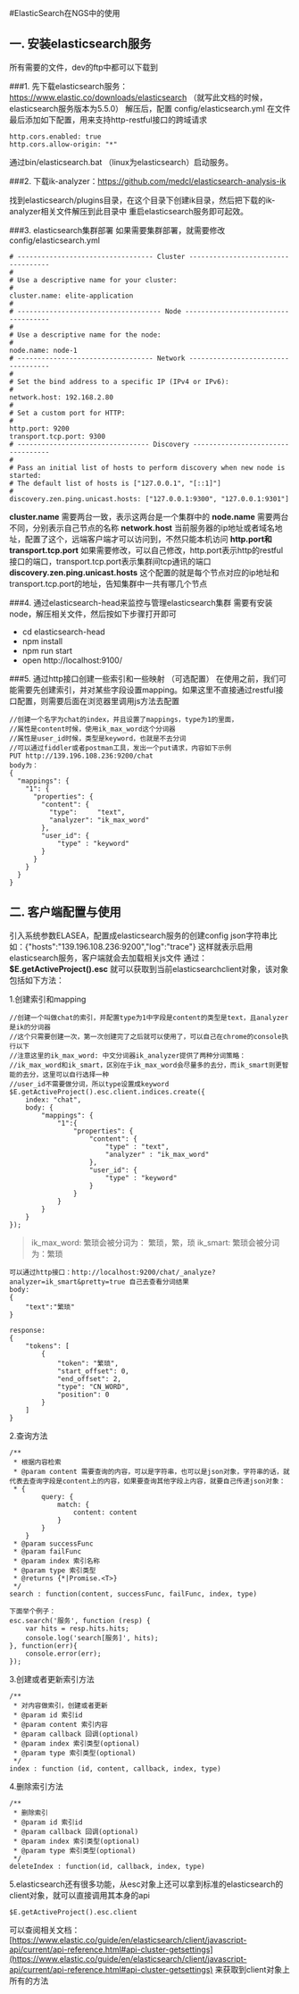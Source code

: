 #ElasticSearch在NGS中的使用

## 一. 安装elasticsearch服务
所有需要的文件，dev的ftp中都可以下载到

###1. 先下载elasticsearch服务：https://www.elastic.co/downloads/elasticsearch （就写此文档的时候，elasticsearch服务版本为5.5.0）
解压后，配置 config/elasticsearch.yml
在文件最后添加如下配置，用来支持http-restful接口的跨域请求

	http.cors.enabled: true
	http.cors.allow-origin: "*"

通过bin/elasticsearch.bat （linux为elasticsearch）启动服务。



###2. 下载ik-analyzer：https://github.com/medcl/elasticsearch-analysis-ik

找到elasticsearch/plugins目录，在这个目录下创建ik目录，然后把下载的ik-analyzer相关文件解压到此目录中
重启elasticsearch服务即可起效。

###3. elasticsearch集群部署
如果需要集群部署，就需要修改 config/elasticsearch.yml

	# ---------------------------------- Cluster -----------------------------------
	#
	# Use a descriptive name for your cluster:
	#
	cluster.name: elite-application
	#
	# ------------------------------------ Node ------------------------------------
	#
	# Use a descriptive name for the node:
	#
	node.name: node-1
	# ---------------------------------- Network -----------------------------------
	#
	# Set the bind address to a specific IP (IPv4 or IPv6):
	#
	network.host: 192.168.2.80
	#
	# Set a custom port for HTTP:
	#
	http.port: 9200
	transport.tcp.port: 9300
	# --------------------------------- Discovery ----------------------------------
	#
	# Pass an initial list of hosts to perform discovery when new node is started:
	# The default list of hosts is ["127.0.0.1", "[::1]"]
	#
	discovery.zen.ping.unicast.hosts: ["127.0.0.1:9300", "127.0.0.1:9301"]

**cluster.name** 需要两台一致，表示这两台是一个集群中的
**node.name** 需要两台不同，分别表示自己节点的名称
**network.host** 当前服务器的ip地址或者域名地址，配置了这个，远端客户端才可以访问到，不然只能本机访问
**http.port和transport.tcp.port** 如果需要修改，可以自己修改，http.port表示http的restful接口的端口，transport.tcp.port表示集群间tcp通讯的端口
**discovery.zen.ping.unicast.hosts** 这个配置的就是每个节点对应的ip地址和transport.tcp.port的地址，告知集群中一共有哪几个节点

###4. 通过elasticsearch-head来监控与管理elasticsearch集群
需要有安装node，解压相关文件，然后按如下步骤打开即可
- cd elasticsearch-head
- npm install
- npm run start
- open http://localhost:9100/

###5. 通过http接口创建一些索引和一些映射 （可选配置）
在使用之前，我们可能需要先创建索引，并对某些字段设置mapping。如果这里不直接通过restful接口配置，则需要后面在浏览器里调用js方法去配置

	//创建一个名字为chat的index，并且设置了mappings，type为1的里面，
	//属性是content时候，使用ik_max_word这个分词器
	//属性是user_id时候，类型是keyword，也就是不去分词
	//可以通过fiddler或者postman工具，发出一个put请求，内容如下示例
	PUT http://139.196.108.236:9200/chat
	body为：
	{
	  "mappings": {
	    "1": {
	      "properties": {
	        "content": {
	          "type":     "text",
	          "analyzer": "ik_max_word"
	        },
			"user_id": {
				"type" : "keyword"
			}
	      }
	    }
	  }
	}


## 二. 客户端配置与使用 

引入系统参数ELASEA，配置成elasticsearch服务的创建config json字符串比如：{"hosts":"139.196.108.236:9200","log":"trace"}
这样就表示启用elasticsearch服务，客户端就会去加载相关js文件
通过：**$E.getActiveProject().esc** 就可以获取到当前elasticsearchclient对象，该对象包括如下方法：

1.创建索引和mapping

	//创建一个叫做chat的索引，并配置type为1中字段是content的类型是text，且analyzer是ik的分词器
	//这个只需要创建一次，第一次创建完了之后就可以使用了，可以自己在chrome的console执行以下
	//注意这里的ik_max_word: 中文分词器ik_analyzer提供了两种分词策略： 
	//ik_max_word和ik_smart，区别在于ik_max_word会尽量多的去分，而ik_smart则更智能的去分，这里可以自行选择一种
	//user_id不需要做分词，所以type设置成keyword
	$E.getActiveProject().esc.client.indices.create({
		index: "chat",
		body: {
			"mappings": {
				"1":{
					"properties": {
						"content": {
							"type" : "text", 
							"analyzer" : "ik_max_word" 
						},
						"user_id": {
							"type" : "keyword"
						}
					}
				}
			}
		}
	});

> ik_max_word: 繁琐会被分词为： 繁琐，繁，琐
> ik_smart: 繁琐会被分词为：繁琐

	可以通过http接口：http://localhost:9200/chat/_analyze?analyzer=ik_smart&pretty=true 自己去查看分词结果
	body:
	{
		"text":"繁琐"
	}

	response:
	{
	    "tokens": [
	        {
	            "token": "繁琐",
	            "start_offset": 0,
	            "end_offset": 2,
	            "type": "CN_WORD",
	            "position": 0
	        }
	    ]
	}


2.查询方法

	/**
	 * 根据内容检索
	 * @param content 需要查询的内容，可以是字符串，也可以是json对象，字符串的话，就代表去查询字段是content上的内容，如果要查询其他字段上内容，就要自己传递json对象：
	 * {
			query: {
				match: {
					content: content
				}
			}
		}
	 * @param successFunc
	 * @param failFunc
	 * @param index 索引名称
	 * @param type 索引类型
	 * @returns {*|Promise.<T>}
	 */
	search : function(content, successFunc, failFunc, index, type)

	下面举个例子：
	esc.search('服务', function (resp) {
        var hits = resp.hits.hits;
        console.log('search[服务]', hits);
    }, function(err){
        console.error(err);
    });



3.创建或者更新索引方法

	/**
	 * 对内容做索引，创建或者更新
	 * @param id 索引id
	 * @param content 索引内容
	 * @param callback 回调(optional)
	 * @param index 索引类型(optional)
	 * @param type 索引类型(optional)
	 */
	index : function (id, content, callback, index, type)

4.删除索引方法

	/**
	 * 删除索引
	 * @param id 索引id
	 * @param callback 回调(optional)
	 * @param index 索引类型(optional)
	 * @param type 索引类型(optional)
	 */
	deleteIndex : function(id, callback, index, type)

5.elasticsearch还有很多功能，从esc对象上还可以拿到标准的elasticsearch的client对象，就可以直接调用其本身的api

	$E.getActiveProject().esc.client

可以查阅相关文档：[https://www.elastic.co/guide/en/elasticsearch/client/javascript-api/current/api-reference.html#api-cluster-getsettings](https://www.elastic.co/guide/en/elasticsearch/client/javascript-api/current/api-reference.html#api-cluster-getsettings) 来获取到client对象上所有的方法